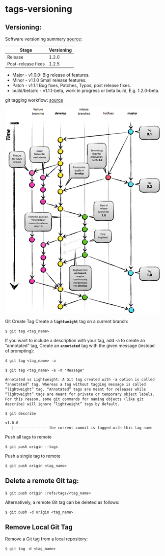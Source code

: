 # tags-versioning

## Versioning:

Software versioning summary [source](https://en.wikipedia.org/wiki/Software_versioning):

|Stage |Versioning
--| --|
|Release |1.2.0	
|Post-release fixes |1.2.5

- Major - v1.0.0: Big release of features.
- Minor - v1.1.0 Small release features. 
- Patch - v1.1.1 Bug fixes, Patches, Typos, post release fixes.
- build/beta/rc - v1.1.1-beta, work in progress or beta build, E.g. 1.2.0-beta.

git tagging workflow:
[source](https://softwareengineering.stackexchange.com/questions/165725/git-branching-and-tagging-best-practices/165733#165733)

![workflow](./git_tagging.png)


Git Create Tag
Create a **`lightweight`** tag on a current branch:

`$ git tag <tag_name>`

If you want to include a description with your tag, add -a to create an “annotated” tag,
Create an **`annotated`** tag with the given message (instead of prompting):

`$ git tag <tag_name> -a`

`$ git tag <tag_name> -a -m "Message"`

```
Annotated vs Lightweight: A Git tag created with -a option is called “annotated” tag. Whereas a tag without tagging message is called “lightweight” tag. “Annotated” tags are meant for releases while “lightweight” tags are meant for private or temporary object labels. For this reason, some git commands for naming objects (like git describe) will ignore “lightweight” tags by default.
```

`$ git describe`

```
v1.0.0
   |--------------- the current commit is tagged with this tag name
```

Push all tags to remote

`$ git push origin --tags`


Push a single tag to remote

`$ git push origin <tag_name>`

## Delete a remote Git tag:

`$ git push origin :refs/tags/<tag_name>`

Alternatively, a remote Git tag can be deleted as follows:

`$ git push -d origin <tag_name>`

## Remove Local Git Tag
Remove a Git tag from a local repository:

`$ git tag -d <tag_name>`

